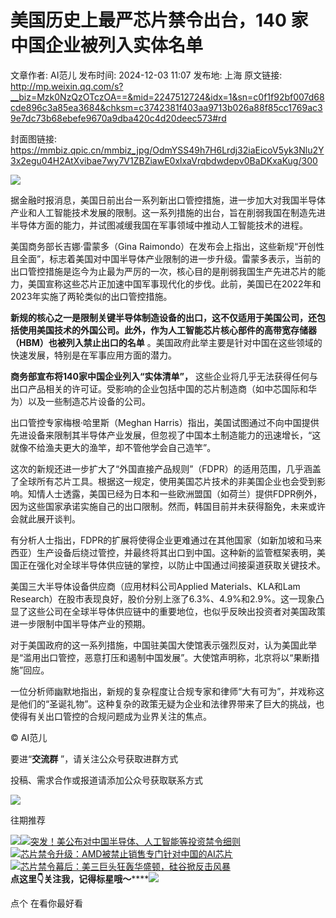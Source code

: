 # 美国历史上最严芯片禁令出台，140 家中国企业被列入实体名单

文章作者: AI范儿
发布时间: 2024-12-03 11:07
发布地: 上海
原文链接: http://mp.weixin.qq.com/s?__biz=Mzk0NzQzOTczOA==&mid=2247512724&idx=1&sn=c0f1f92bf007d68cde896c3a85ea3684&chksm=c3742381f403aa9713b026a88f85cc1769ac39e7dc73b68ebefe9670a9dba420c4d20deec573#rd

封面图链接: https://mmbiz.qpic.cn/mmbiz_jpg/OdmYSS49h7H6Lrdj32iaEicoV5yk3Nlu2Y3x2egu04H2AtXvibae7wy7V1ZBZiawE0xlxaVrqbdwdepv0BaDKxaKug/300

![](https://mmbiz.qpic.cn/mmbiz_jpg/OdmYSS49h7H6Lrdj32iaEicoV5yk3Nlu2Y4kmGgw0BhpSOVWmXGoWNuT0YtlOguZibx6vGCZrFKWibfNS2gJ8Tkz0w/640?wx_fmt=jpeg&from=appmsg)

据金融时报消息，美国日前出台一系列新出口管控措施，进一步加大对我国半导体产业和人工智能技术发展的限制。这一系列措施的出台，旨在削弱我国在制造先进半导体方面的能力，并试图减缓我国在军事领域中推动人工智能技术的进程。

美国商务部长吉娜·雷蒙多（Gina
Raimondo）在发布会上指出，这些新规“开创性且全面”，标志着美国对中国半导体产业限制的进一步升级。雷蒙多表示，当前的出口管控措施是迄今为止最为严厉的一次，核心目的是削弱我国生产先进芯片的能力，美国宣称这些芯片正加速中国军事现代化的步伐。此前，美国已在2022年和2023年实施了两轮类似的出口管控措施。

**新规的核心之一是限制关键半导体制造设备的出口，这不仅适用于美国公司，还包括使用美国技术的外国公司。此外，作为人工智能芯片核心部件的高带宽存储器（HBM）也被列入禁止出口的名单**
。美国政府此举主要是针对中国在这些领域的快速发展，特别是在军事应用方面的潜力。

**商务部宣布将140家中国企业列入“实体清单”，**
这些企业将几乎无法获得任何与出口产品相关的许可证。受影响的企业包括中国的芯片制造商（如中芯国际和华为）以及一些制造芯片设备的公司。

出口管控专家梅根·哈里斯（Meghan
Harris）指出，美国试图通过不向中国提供先进设备来限制其半导体产业发展，但忽视了中国本土制造能力的迅速增长，“这就像不给渔夫更大的渔竿，却不管他学会自己造竿”。

这次的新规还进一步扩大了“外国直接产品规则”（FDPR）的适用范围，几乎涵盖了全球所有芯片工具。根据这一规定，使用美国芯片技术的非美国企业也会受到影响。知情人士透露，美国已经为日本和一些欧洲盟国（如荷兰）提供FDPR例外，因为这些国家承诺实施自己的出口限制。然而，韩国目前并未获得豁免，未来或许会就此展开谈判。

有分析人士指出，FDPR的扩展将使得企业更难通过在其他国家（如新加坡和马来西亚）生产设备后绕过管控，并最终将其出口到中国。这种新的监管框架表明，美国正在强化对全球半导体供应链的掌控，以防止中国通过间接渠道获取关键技术。

美国三大半导体设备供应商（应用材料公司Applied Materials、KLA和Lam
Research）在股市表现良好，股价分别上涨了6.3%、4.9%和2.9%。这一现象凸显了这些公司在全球半导体供应链中的重要地位，也似乎反映出投资者对美国政策进一步限制中国半导体产业的预期。

对于美国政府的这一系列措施，中国驻美国大使馆表示强烈反对，认为美国此举是“滥用出口管控，恶意打压和遏制中国发展”。大使馆声明称，北京将以“果断措施”回应。

一位分析师幽默地指出，新规的复杂程度让合规专家和律师“大有可为”，并戏称这是他们的“圣诞礼物”。这种复杂的政策无疑为企业和法律界带来了巨大的挑战，也使得有关出口管控的合规问题成为业界关注的焦点。

© AI范儿

要进“**交流群** ”，请关注公众号获取进群方式  

投稿、需求合作或报道请添加公众号获取联系方式

  

![](https://mmbiz.qpic.cn/mmbiz_png/jQ6ug9koOG1xmSfTsV5G7Esfx2kLWrCf3lKiaRqFlcW7hpcbNMe6olqW5xS5bian0jeXVKBRymmDId2tFVT30Law/640?wx_fmt=png)

往期推荐

![](https://mmbiz.qpic.cn/mmbiz_png/dn7MoMtZsWwI0fyvNnc5tekZfIoHf3A7gEgeI06O7dJOQzCGdos3ImQaJAbzkPkuk88ulibbtBXCdgicvZ8ezPYQ/640?wx_fmt=png)[![](https://mmbiz.qpic.cn/mmbiz_jpg/OdmYSS49h7HVBvuBlNCGIgnpSX2Bjog9dryna3EtpymaHEkXneFm0a4QVAnlrMnkJjKn2iaAWtchR2TVOvpbYBA/640?wx_fmt=jpeg)突发！美公布对中国半导体、人工智能等投资禁令细则](https://mp.weixin.qq.com/s?__biz=Mzk0NzQzOTczOA==&mid=2247508934&idx=1&sn=599fa32d2fa678c973a728ef3bc6acd7&scene=21#wechat_redirect)  
[![](https://mmbiz.qpic.cn/mmbiz_jpg/OdmYSS49h7HyKKD5ILoy2ia9LiadbEXkpPu6wl66CgjJicb9NRa8wBxA3UW6Q3yNR6B3zD0t4uk9vkAt0KdwQJqxA/640?wx_fmt=jpeg)芯片禁令升级：AMD被禁止销售专门针对中国的AI芯片](https://mp.weixin.qq.com/s?__biz=Mzk0NzQzOTczOA==&mid=2247503674&idx=2&sn=f04efb14a226b146d92d44920c0deebf&scene=21#wechat_redirect)  
[![](https://mmbiz.qpic.cn/mmbiz_jpg/OdmYSS49h7HvZ9Cv07rdEMqkJgb2wKovINPBUNWdMSOibyfkyW2tnKD15jFDY3E0XOPNYOWh9icSs99nDAhsHIlw/640?wx_fmt=jpeg)芯片禁令幕后：美三巨头狂轰华盛顿，硅谷掀反击风暴](https://mp.weixin.qq.com/s?__biz=Mzk0NzQzOTczOA==&mid=2247497384&idx=1&sn=88150687f8578536273238eebb849964&scene=21#wechat_redirect)  
**点这里👇关注我，记得标星哦～******![](https://mmbiz.qpic.cn/mmbiz_png/7mYNibgIry73PaOOvZMtx3j0HKkjnhoMSynVaJVict8XuLgbe9MibOKdd6jcIw8qnWMic8Vw3ylviaxOLlvauFht3Gw/640?from=appmsg&wx_fmt=png)

点个 在看你最好看

  

  

